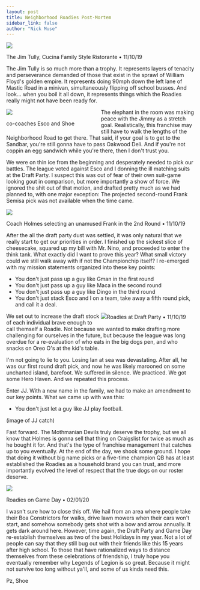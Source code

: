 ```yaml
---
layout: post
title: Neighborhood Roadies Post-Mortem
sidebar_link: false
author: "Nick Muse"
---
```


<style>
.img_left {
width:50%;
margin:0px 0px 0px 0px;
padding:0px;
float:left
}
.img_right {
width:50%;
margin:0px 0px 0px 0px;
padding:0px;
float:right
}
</style>

<img src="https://lh3.googleusercontent.com/uuZrFadIiO1p0F4TQez3xoJINIrAlMcbKzNAk4Tt5JcyudUHgNiH2ISdX5S7_OmrS4ej0s6eH2ycUgil2l10ILSGkiWYgf4HFUV7-jTiALUAW-6tnp3255dYxlRsFI5k95q-T9foCQ=w2400">
<p class="img_sub">The Jim Tully, Cucina Family Style Ristorante &bull; 11/10/19</p>

The Jim Tully is so much more than a trophy. It represents layers of tenacity and perseverance demanded of those that exist in the sprawl of William Floyd's golden empire. It represents doing 90mph down the left lane of Mastic Road in a minivan, simultaneously flipping off school busses. And look... when you boil it all down, it represents things which the Roadies really might not have been ready for.

<div class="img_left">
<img src="https://lh3.googleusercontent.com/iIUeAaM0xPzbyFLjbmvCThwFHcB0qFuqyJhpZfXOVd-utSuHWxRPpAoROKSD7vZ5pLuqCA0GxCEy6Uvm4YuPusU-MZHE0CQm9FamJohC4q4BgPKOZfZ2VoIG2m4KL0RRQZpFZZFgzQ=w2400">
<p class="img_sub">co-coaches Esco and Shoe</p>
</div>

The elephant in the room was making peace with the Jimmy as a stretch goal. Realistically, this franchise may still have to walk the lengths of the Neighborhood Road to get there. That said, if your goal is to get to the Sandbar, you're still gonna have to pass Oakwood Deli. And if you're not coppin an egg sandwich while you're there, then I don't trust you.

We were on thin ice from the beginning and desperately needed to pick our battles. The league voted against Esco and I donning the ill matching suits at the Draft Party. I suspect this was out of fear of their own suit-game looking gout in comparison, but more importantly a show of force. We ignored the shit out of that motion, and drafted pretty much as we had planned to, with one major exception: The projected second-round Frank Semisa pick was not available when the time came.

<img src="https://lh3.googleusercontent.com/pljwyujs0Sor_ALbnPCdRQfvrdX8dHpF38sx9SdF0YspJtEzI4K6fIYqVtugWMXRGyLAU2qz-M9cexU4CkOpl-mqxxXW8xnQ9LZyNjM95E6BN29MwkRRNen4snU0L1wAiud3kkOSwA=w2400">
<p class="img_sub">Coach Holmes selecting an unamused Frank in the 2nd Round &bull; 11/10/19</p>

After the all the draft party dust was settled, it was only natural that we really start to get our priorities in order. I finished up the sickest slice of cheesecake, squared up my bill with Mr. Nino, and proceeded to enter the think tank. What exactly did I want to prove this year? What small victory could we still walk away with if not the Championchip itself? I re-emerged with my mission statements organized into these key points:

- You don't just pass up a guy like Gman in the first round
- You don't just pass up a guy like Maca in the second round
- You don't just pass up a guy like Dingo in the third round
- You don't just stack Esco and I on a team, take away a fifth round pick, and call it a deal.

<div class="img_right">
<img src="https://lh3.googleusercontent.com/703kLQlLePCvtz0yb4MAo_P9pFX7Dn-nmglAtwXjOo8aEAOrYeeQSsSIgScpy5hAhyJC5VPFXb8PbtGdFs-ddZ5tYSM9FntEfiHSfb11Sd8hmdsiCnElTHkfzrA0vxDYcQg4Pt_XCQ=w2400">Roadies at Draft Party &bull; 11/10/19
</div>

We set out to increase the draft stock of each individual brave enough to call themself a Roadie. Not because we wanted to make drafting more challenging for ourselves in the future, but because the league was long overdue for a re-evaluation of who eats in the big dogs pen, and who snacks on Oreo O's at the kid's table.

I'm not going to lie to you. Losing Ian at sea was devastating. After all, he was our first round draft pick, and now he was likely marooned on some uncharted island, barefoot. We suffered in silence. We practiced. We got some Hero Haven. And we repeated this process.

Enter JJ. With a new name in the family, we had to make an amendment to our key points. What we came up with was this:
- You don't just let a guy like JJ play football.

(image of JJ catch)

Fast forward. The Mothmanian Devils truly deserve the trophy, but we all know that Holmes is gonna sell that thing on Craigslist for twice as much as he bought it for. And that's the type of franchise management that catches up to you eventually. At the end of the day, we shook some ground. I hope that doing it without big name picks or a five-time champion QB has at least established the Roadies as a household brand you can trust, and more importantly evolved the level of respect that the true dogs on our roster deserve.

<img src="https://lh3.googleusercontent.com/fYyzyw-9dNZp3MarbGCGzqwKU1Cx0MnK0FdKfKIWrZNO3m2X32T7qYHQLJRG9epT1tdO6-9XOB5j8QG91X97kAAobQzA-6Nh6VIWl9VcCmv5NM84JNL844v0tpEX13xYRz-0--_ivA=w2400">
<p class="img_sub">Roadies on Game Day &bull; 02/01/20</p>

I wasn't sure how to close this off. We hail from an area where people take their Boa Constrictors for walks, drive lawn mowers when their cars won't start, and somehow somebody gets shot with a bow and arrow annually. It gets dark around here. However, time again, the Draft Party and Game Day re-establish themselves as two of the best Holidays in my year. Not a lot of people can say that they still bug out with their friends like this 15 years after high school. To those that have rationalized ways to distance themselves from these celebrations of friendship, I truly hope you eventually remember why Legends of Legion is so great. Because it might not survive too long without ya'll, and some of us kinda need this.

Pz,
Shoe
